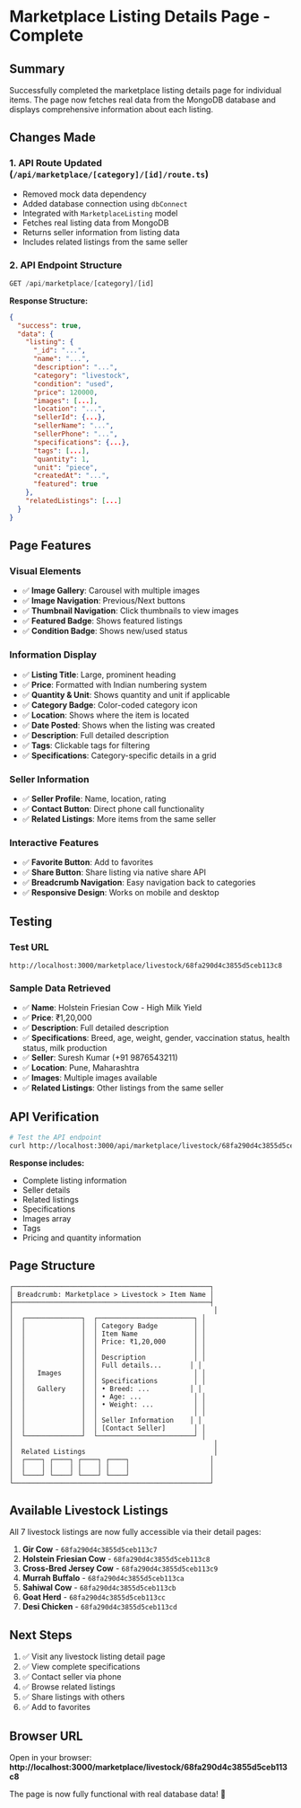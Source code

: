 # Marketplace Listing Details Page - Complete

## Summary

Successfully completed the marketplace listing details page for individual items. The page now fetches real data from the MongoDB database and displays comprehensive information about each listing.

## Changes Made

### 1. **API Route Updated** (`/api/marketplace/[category]/[id]/route.ts`)
- Removed mock data dependency
- Added database connection using `dbConnect`
- Integrated with `MarketplaceListing` model
- Fetches real listing data from MongoDB
- Returns seller information from listing data
- Includes related listings from the same seller

### 2. **API Endpoint Structure**
```typescript
GET /api/marketplace/[category]/[id]
```

**Response Structure:**
```json
{
  "success": true,
  "data": {
    "listing": {
      "_id": "...",
      "name": "...",
      "description": "...",
      "category": "livestock",
      "condition": "used",
      "price": 120000,
      "images": [...],
      "location": "...",
      "sellerId": {...},
      "sellerName": "...",
      "sellerPhone": "...",
      "specifications": {...},
      "tags": [...],
      "quantity": 1,
      "unit": "piece",
      "createdAt": "...",
      "featured": true
    },
    "relatedListings": [...]
  }
}
```

## Page Features

### Visual Elements
- ✅ **Image Gallery**: Carousel with multiple images
- ✅ **Image Navigation**: Previous/Next buttons
- ✅ **Thumbnail Navigation**: Click thumbnails to view images
- ✅ **Featured Badge**: Shows featured listings
- ✅ **Condition Badge**: Shows new/used status

### Information Display
- ✅ **Listing Title**: Large, prominent heading
- ✅ **Price**: Formatted with Indian numbering system
- ✅ **Quantity & Unit**: Shows quantity and unit if applicable
- ✅ **Category Badge**: Color-coded category icon
- ✅ **Location**: Shows where the item is located
- ✅ **Date Posted**: Shows when the listing was created
- ✅ **Description**: Full detailed description
- ✅ **Tags**: Clickable tags for filtering
- ✅ **Specifications**: Category-specific details in a grid

### Seller Information
- ✅ **Seller Profile**: Name, location, rating
- ✅ **Contact Button**: Direct phone call functionality
- ✅ **Related Listings**: More items from the same seller

### Interactive Features
- ✅ **Favorite Button**: Add to favorites
- ✅ **Share Button**: Share listing via native share API
- ✅ **Breadcrumb Navigation**: Easy navigation back to categories
- ✅ **Responsive Design**: Works on mobile and desktop

## Testing

### Test URL
```
http://localhost:3000/marketplace/livestock/68fa290d4c3855d5ceb113c8
```

### Sample Data Retrieved
- ✅ **Name**: Holstein Friesian Cow - High Milk Yield
- ✅ **Price**: ₹1,20,000
- ✅ **Description**: Full detailed description
- ✅ **Specifications**: Breed, age, weight, gender, vaccination status, health status, milk production
- ✅ **Seller**: Suresh Kumar (+91 9876543211)
- ✅ **Location**: Pune, Maharashtra
- ✅ **Images**: Multiple images available
- ✅ **Related Listings**: Other listings from the same seller

## API Verification

```bash
# Test the API endpoint
curl http://localhost:3000/api/marketplace/livestock/68fa290d4c3855d5ceb113c8
```

**Response includes:**
- Complete listing information
- Seller details
- Related listings
- Specifications
- Images array
- Tags
- Pricing and quantity information

## Page Structure

```
┌─────────────────────────────────────────────────┐
│ Breadcrumb: Marketplace > Livestock > Item Name │
├─────────────────────────────────────────────────┤
│                                                  │
│  ┌──────────────┐  ┌────────────────────────┐ │
│  │              │  │ Category Badge         │ │
│  │              │  │ Item Name              │ │
│  │              │  │ Price: ₹1,20,000       │ │
│  │              │  │                        │ │
│  │              │  │ Description            │ │
│  │              │  │ Full details...       │ │
│  │   Images     │  │                        │ │
│  │              │  │ Specifications         │ │
│  │   Gallery    │  │ • Breed: ...          │ │
│  │              │  │ • Age: ...             │ │
│  │              │  │ • Weight: ...          │ │
│  │              │  │                        │ │
│  │              │  │ Seller Information    │ │
│  │              │  │ [Contact Seller]       │ │
│  └──────────────┘  └────────────────────────┘ │
│                                                  │
│  Related Listings                                │
│  ┌────┐ ┌────┐ ┌────┐ ┌────┐                    │
│  │    │ │    │ │    │ │    │                    │
│  └────┘ └────┘ └────┘ └────┘                    │
└─────────────────────────────────────────────────┘
```

## Available Livestock Listings

All 7 livestock listings are now fully accessible via their detail pages:

1. **Gir Cow** - `68fa290d4c3855d5ceb113c7`
2. **Holstein Friesian Cow** - `68fa290d4c3855d5ceb113c8`
3. **Cross-Bred Jersey Cow** - `68fa290d4c3855d5ceb113c9`
4. **Murrah Buffalo** - `68fa290d4c3855d5ceb113ca`
5. **Sahiwal Cow** - `68fa290d4c3855d5ceb113cb`
6. **Goat Herd** - `68fa290d4c3855d5ceb113cc`
7. **Desi Chicken** - `68fa290d4c3855d5ceb113cd`

## Next Steps

1. ✅ Visit any livestock listing detail page
2. ✅ View complete specifications
3. ✅ Contact seller via phone
4. ✅ Browse related listings
5. ✅ Share listings with others
6. ✅ Add to favorites

## Browser URL

Open in your browser:
**http://localhost:3000/marketplace/livestock/68fa290d4c3855d5ceb113c8**

The page is now fully functional with real database data! 🎉
